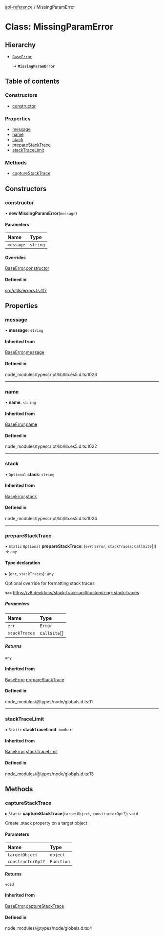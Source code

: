 [api-reference](../README.md) / MissingParamError

# Class: MissingParamError

## Hierarchy

- [`BaseError`](BaseError.md)

  ↳ **`MissingParamError`**

## Table of contents

### Constructors

- [constructor](MissingParamError.md#constructor)

### Properties

- [message](MissingParamError.md#message)
- [name](MissingParamError.md#name)
- [stack](MissingParamError.md#stack)
- [prepareStackTrace](MissingParamError.md#preparestacktrace)
- [stackTraceLimit](MissingParamError.md#stacktracelimit)

### Methods

- [captureStackTrace](MissingParamError.md#capturestacktrace)

## Constructors

### constructor

• **new MissingParamError**(`message`)

#### Parameters

| Name | Type |
| :------ | :------ |
| `message` | `string` |

#### Overrides

[BaseError](BaseError.md).[constructor](BaseError.md#constructor)

#### Defined in

[src/utils/errors.ts:117](https://github.com/unicorndomaingr/aepp-sdk-js-ts/blob/e06cc9f0/src/utils/errors.ts#L117)

## Properties

### message

• **message**: `string`

#### Inherited from

[BaseError](BaseError.md).[message](BaseError.md#message)

#### Defined in

node_modules/typescript/lib/lib.es5.d.ts:1023

___

### name

• **name**: `string`

#### Inherited from

[BaseError](BaseError.md).[name](BaseError.md#name)

#### Defined in

node_modules/typescript/lib/lib.es5.d.ts:1022

___

### stack

• `Optional` **stack**: `string`

#### Inherited from

[BaseError](BaseError.md).[stack](BaseError.md#stack)

#### Defined in

node_modules/typescript/lib/lib.es5.d.ts:1024

___

### prepareStackTrace

▪ `Static` `Optional` **prepareStackTrace**: (`err`: `Error`, `stackTraces`: `CallSite`[]) => `any`

#### Type declaration

▸ (`err`, `stackTraces`): `any`

Optional override for formatting stack traces

**`see`** https://v8.dev/docs/stack-trace-api#customizing-stack-traces

##### Parameters

| Name | Type |
| :------ | :------ |
| `err` | `Error` |
| `stackTraces` | `CallSite`[] |

##### Returns

`any`

#### Inherited from

[BaseError](BaseError.md).[prepareStackTrace](BaseError.md#preparestacktrace)

#### Defined in

node_modules/@types/node/globals.d.ts:11

___

### stackTraceLimit

▪ `Static` **stackTraceLimit**: `number`

#### Inherited from

[BaseError](BaseError.md).[stackTraceLimit](BaseError.md#stacktracelimit)

#### Defined in

node_modules/@types/node/globals.d.ts:13

## Methods

### captureStackTrace

▸ `Static` **captureStackTrace**(`targetObject`, `constructorOpt?`): `void`

Create .stack property on a target object

#### Parameters

| Name | Type |
| :------ | :------ |
| `targetObject` | `object` |
| `constructorOpt?` | `Function` |

#### Returns

`void`

#### Inherited from

[BaseError](BaseError.md).[captureStackTrace](BaseError.md#capturestacktrace)

#### Defined in

node_modules/@types/node/globals.d.ts:4

